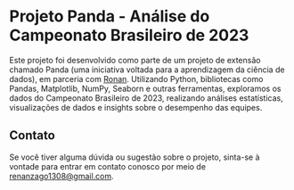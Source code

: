 # Projeto Panda - Análise do Campeonato Brasileiro de 2023

Este projeto foi desenvolvido como parte de um projeto de extensão chamado Panda (uma iniciativa voltada para a aprendizagem da ciência de dados), em parceria com [Ronan](https://github.com/ronanpjr). 
Utilizando Python, bibliotecas como Pandas, Matplotlib, NumPy, Seaborn e outras ferramentas, exploramos os dados do Campeonato Brasileiro de 2023, realizando análises estatísticas, visualizações de dados e insights sobre o desempenho das equipes.

## Contato

Se você tiver alguma dúvida ou sugestão sobre o projeto, sinta-se à vontade para entrar em contato conosco por meio de [renanzago1308@gmail.com](mailto:renanzago1308@gmail.com).
